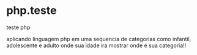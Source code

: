 # php.teste
teste php


aplicando linguagem php em uma sequencia de categorias como infantil, adolescente e adulto onde sua idade ira mostrar onde é sua categoria!!

